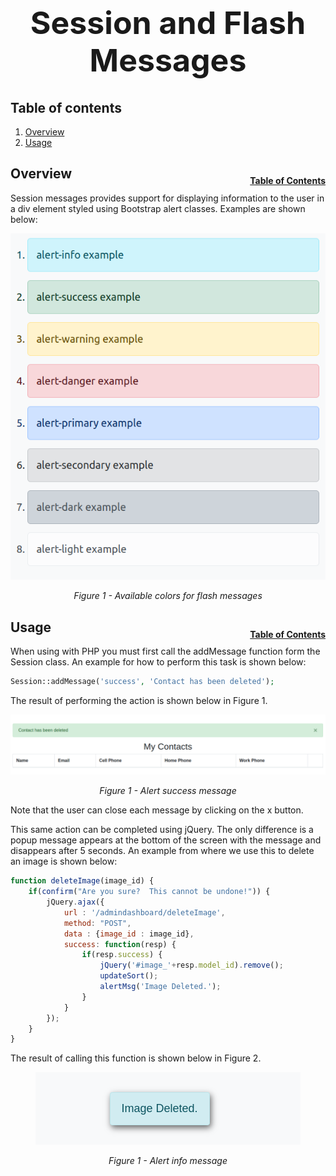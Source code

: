 <h1 style="font-size: 50px; text-align: center;">Session and Flash Messages</h1>

## Table of contents
1. [Overview](#overview)
2. [Usage](#usage)

## Overview <a id="overview"></a><span style="float: right; font-size: 14px; padding-top: 15px;">[Table of Contents](#table-of-contents)</span>
Session messages provides support for displaying information to the user in a div element styled using Bootstrap alert classes. Examples are shown below:

<div style="text-align: center;">
  <img src="assets/flash-messages-options.png" alt="Available colors for flash messages">
  <p style="font-style: italic;">Figure 1 - Available colors for flash messages</p>
</div>

## Usage <a id="usage"></a><span style="float: right; font-size: 14px; padding-top: 15px;">[Table of Contents](#table-of-contents)</span>
When using with PHP you must first call the addMessage function form the Session class. An example for how to perform this task is shown below:

```php
Session::addMessage('success', 'Contact has been deleted');
```

The result of performing the action is shown below in Figure 1.

<div style="text-align: center;">
  <img src="assets/session-message.png" alt="Alert success message">
  <p style="font-style: italic;">Figure 1 - Alert success message</p>
</div>

Note that the user can close each message by clicking on the x button.

This same action can be completed using jQuery. The only difference is a popup message appears at the bottom of the screen with the message and disappears after 5 seconds. An example from where we use this to delete an image is shown below:

```javascript
function deleteImage(image_id) {
    if(confirm("Are you sure?  This cannot be undone!")) {
        jQuery.ajax({
            url : '/admindashboard/deleteImage',
            method: "POST",
            data : {image_id : image_id},
            success: function(resp) {
                if(resp.success) {
                    jQuery('#image_'+resp.model_id).remove();
                    updateSort();
                    alertMsg('Image Deleted.');
                }
            } 
        });
    }
}
```

The result of calling this function is shown below in Figure 2.
<div style="text-align: center;">
  <img src="assets/session-message-2.png" alt="Alert info message">
  <p style="font-style: italic;">Figure 1 - Alert info message</p>
</div>